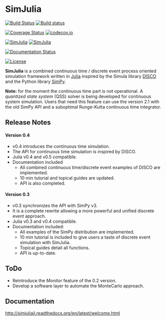 SimJulia
========

[![Build Status](https://travis-ci.org/BenLauwens/SimJulia.jl.svg?branch=continuous)](https://travis-ci.org/BenLauwens/SimJulia.jl)
[![Build status](https://ci.appveyor.com/api/projects/status/djuiegytv44pr54c?svg=true)](https://ci.appveyor.com/project/BenLauwens/simjulia-jl)

[![Coverage Status](https://coveralls.io/repos/BenLauwens/SimJulia.jl/badge.svg?branch=continous)](https://coveralls.io/r/BenLauwens/SimJulia.jl?branch=continuous)
[![codecov.io](http://codecov.io/github/BenLauwens/SimJulia.jl/coverage.svg?branch=continuous)](http://codecov.io/github/BenLauwens/SimJulia.jl?branch=continuous)

[![SimJulia](http://pkg.julialang.org/badges/SimJulia_0.3.svg)](http://pkg.julialang.org/?pkg=SimJulia&ver=0.3)
[![SimJulia](http://pkg.julialang.org/badges/SimJulia_0.4.svg)](http://pkg.julialang.org/?pkg=SimJulia&ver=0.4)

[![Documentation Status](https://readthedocs.org/projects/simjuliajl/badge/?version=latest)](https://readthedocs.org/projects/simjuliajl/?badge=latest)

[![License](http://img.shields.io/badge/license-MIT-brightgreen.svg?style=flat)](LICENSE.md)

**SimJulia** is a combined continuous time / discrete event process oriented simulation framework written in [Julia](http://julialang.org/) inspired by the Simula library [DISCO](w.akira.ruc.dk/~keld/research/DISCO/) and the Python library [SimPy](http://simpy.sourceforge.net/).

**Note:** for the moment the continuous time part is not operational. A *quantized state system* (QSS) solver is being developed for continuous system simulation. Users that need this feature can use the version 2.1 with the old SimPy API and a suboptimal Runge-Kutta continuous time integrator.

Release Notes
-------------

#### Version 0.4

* v0.4 introduces the continuous time simulation.
* The API for continuous time simulation is inspired by DISCO.
* Julia v0.4 and v0.5 compatible.
* Documentation included
  * All combined continuous time/discrete event examples of DISCO are implemented.
  * 10 min tutorial and topical guides are updated.
  * API is also completed.

#### Version 0.3

* v0.3 synchronizes the API with SimPy v3.
* It is a complete rewrite allowing a more powerful and unified discrete event approach.
* Julia v0.3 and v0.4 compatible.
* Documentation included:
  * All examples of the SimPy distribution are implemented.
  * 10 min tutorial is included to give users a taste of discrete event simulation with SimJulia.
  * Topical guides detail all functions.
  * API is up-to-date.

ToDo
----

* Reintroduce the *Monitor* feature of the 0.2 version.
* Develop a software layer to automate the MonteCarlo approach.

Documentation
-------------

<http://simjuliajl.readthedocs.org/en/latest/welcome.html>
